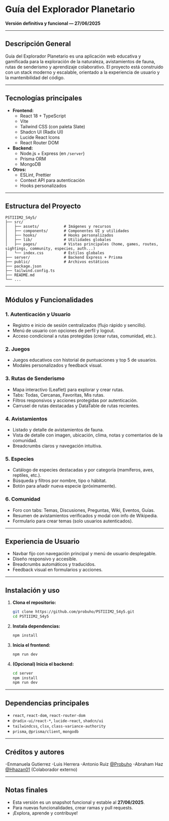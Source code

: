 # Guía del Explorador Planetario

**Versión definitiva y funcional — 27/06/2025**

---

## Descripción General

Guía del Explorador Planetario es una aplicación web educativa y gamificada para la exploración de la naturaleza, avistamientos de fauna, rutas de senderismo y aprendizaje colaborativo. El proyecto está construido con un stack moderno y escalable, orientado a la experiencia de usuario y la mantenibilidad del código.

---

## Tecnologías principales

- **Frontend:**
  - React 18 + TypeScript
  - Vite
  - Tailwind CSS (con paleta Slate)
  - Shadcn UI (Radix UI)
  - Lucide React Icons
  - React Router DOM
- **Backend:**
  - Node.js + Express (en `/server`)
  - Prisma ORM
  - MongoDB
- **Otros:**
  - ESLint, Prettier
  - Context API para autenticación
  - Hooks personalizados

---

## Estructura del Proyecto

```
PSTIIIM2_S4y5/
├── src/
│   ├── assets/           # Imágenes y recursos
│   ├── components/       # Componentes UI y utilidades
│   ├── hooks/            # Hooks personalizados
│   ├── lib/              # Utilidades globales
│   ├── pages/            # Vistas principales (home, games, routes, sightings, community, especies, auth...)
│   └── index.css         # Estilos globales
├── server/               # Backend Express + Prisma
├── public/               # Archivos estáticos
├── package.json
├── tailwind.config.ts
├── README.md
└── ...
```

---

## Módulos y Funcionalidades

### 1. **Autenticación y Usuario**
- Registro e inicio de sesión centralizados (flujo rápido y sencillo).
- Menú de usuario con opciones de perfil y logout.
- Acceso condicional a rutas protegidas (crear rutas, comunidad, etc.).

### 2. **Juegos**
- Juegos educativos con historial de puntuaciones y top 5 de usuarios.
- Modales personalizados y feedback visual.

### 3. **Rutas de Senderismo**
- Mapa interactivo (Leaflet) para explorar y crear rutas.
- Tabs: Todas, Cercanas, Favoritas, Mis rutas.
- Filtros responsivos y acciones protegidas por autenticación.
- Carrusel de rutas destacadas y DataTable de rutas recientes.

### 4. **Avistamientos**
- Listado y detalle de avistamientos de fauna.
- Vista de detalle con imagen, ubicación, clima, notas y comentarios de la comunidad.
- Breadcrumbs claros y navegación intuitiva.

### 5. **Especies**
- Catálogo de especies destacadas y por categoría (mamíferos, aves, reptiles, etc.).
- Búsqueda y filtros por nombre, tipo o hábitat.
- Botón para añadir nueva especie (próximamente).

### 6. **Comunidad**
- Foro con tabs: Temas, Discusiones, Preguntas, Wiki, Eventos, Guías.
- Resumen de avistamientos verificados y modal con info de Wikipedia.
- Formulario para crear temas (solo usuarios autenticados).

---

## Experiencia de Usuario
- Navbar fijo con navegación principal y menú de usuario desplegable.
- Diseño responsivo y accesible.
- Breadcrumbs automáticos y traducidos.
- Feedback visual en formularios y acciones.

---

## Instalación y uso

1. **Clona el repositorio:**
   ```bash
   git clone https://github.com/probuho/PSTIIIM2_S4y5.git
   cd PSTIIIM2_S4y5
   ```
2. **Instala dependencias:**
   ```bash
   npm install
   ```
3. **Inicia el frontend:**
   ```bash
   npm run dev
   ```
4. **(Opcional) Inicia el backend:**
   ```bash
   cd server
   npm install
   npm run dev
   ```

---

## Dependencias principales

- `react`, `react-dom`, `react-router-dom`
- `@radix-ui/react-*`, `lucide-react`, `shadcn/ui`
- `tailwindcss`, `clsx`, `class-variance-authority`
- `prisma`, `@prisma/client`, `mongodb`

---

## Créditos y autores

-Enmanuela Gutierrez
-Luis Herrera
-Antonio Ruiz [@Probuho](https://github.com/probuho)
-Abraham Haz [@Hhazan01](https://github.com/hhazan01) (Colaborador externo)

---

## Notas finales

- Esta versión es un snapshot funcional y estable al **27/06/2025**.
- Para nuevas funcionalidades, crear ramas y pull requests.
- ¡Explora, aprende y contribuye!
